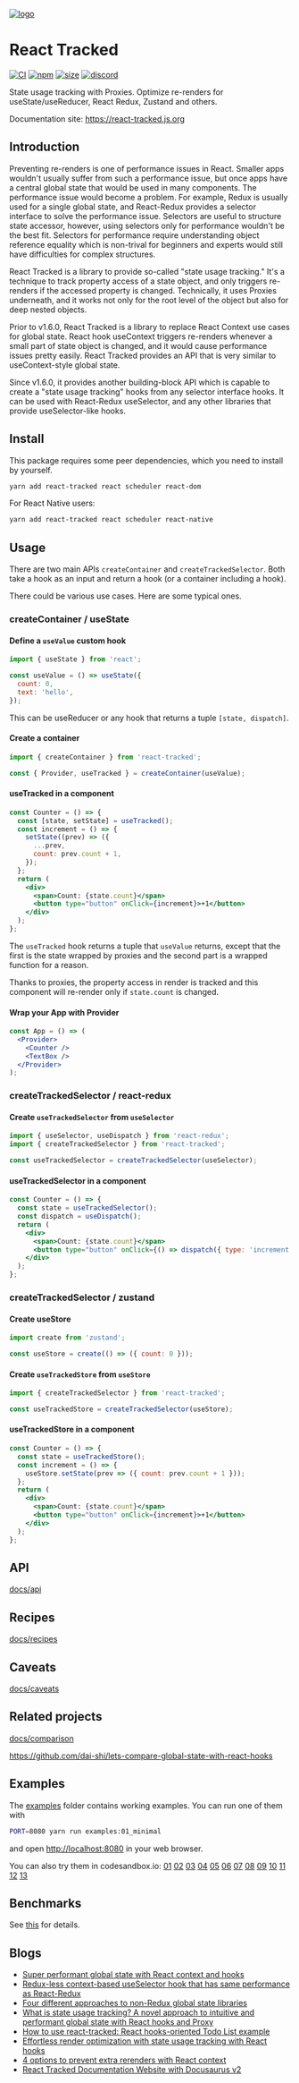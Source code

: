 [![logo](./website/static/img/react-tracked-logo-animated1.svg)](https://react-tracked.js.org)

# React Tracked

[![CI](https://img.shields.io/github/actions/workflow/status/dai-shi/react-tracked/ci.yml?branch=main)](https://github.com/dai-shi/react-tracked/actions?query=workflow%3ACI)
[![npm](https://img.shields.io/npm/v/react-tracked)](https://www.npmjs.com/package/react-tracked)
[![size](https://img.shields.io/bundlephobia/minzip/react-tracked)](https://bundlephobia.com/result?p=react-tracked)
[![discord](https://img.shields.io/discord/627656437971288081)](https://discord.gg/MrQdmzd)

State usage tracking with Proxies. Optimize re-renders for useState/useReducer, React Redux, Zustand and others.

Documentation site: https://react-tracked.js.org

## Introduction

Preventing re-renders is one of performance issues in React.
Smaller apps wouldn't usually suffer from such a performance issue,
but once apps have a central global state that would be used in
many components. The performance issue would become a problem.
For example, Redux is usually used for a single global state,
and React-Redux provides a selector interface to solve the performance issue.
Selectors are useful to structure state accessor,
however, using selectors only for performance wouldn't be the best fit.
Selectors for performance require understanding object reference
equality which is non-trival for beginners and
experts would still have difficulties for complex structures.

React Tracked is a library to provide so-called "state usage tracking."
It's a technique to track property access of a state object,
and only triggers re-renders if the accessed property is changed.
Technically, it uses Proxies underneath, and it works not only for
the root level of the object but also for deep nested objects.

Prior to v1.6.0, React Tracked is a library to replace React Context
use cases for global state. React hook useContext triggers re-renders
whenever a small part of state object is changed, and it would cause
performance issues pretty easily. React Tracked provides an API
that is very similar to useContext-style global state.

Since v1.6.0, it provides another building-block API
which is capable to create a "state usage tracking" hooks
from any selector interface hooks.
It can be used with React-Redux useSelector, and any other libraries
that provide useSelector-like hooks.

## Install

This package requires some peer dependencies, which you need to install by yourself.

```bash
yarn add react-tracked react scheduler react-dom
```

For React Native users:

```bash
yarn add react-tracked react scheduler react-native
```

## Usage

There are two main APIs `createContainer` and `createTrackedSelector`.
Both take a hook as an input and return a hook (or a container including a hook).

There could be various use cases. Here are some typical ones.

### createContainer / useState

#### Define a `useValue` custom hook

```js
import { useState } from 'react';

const useValue = () => useState({
  count: 0,
  text: 'hello',
});
```

This can be useReducer or any hook that returns a tuple `[state, dispatch]`.

#### Create a container

```js
import { createContainer } from 'react-tracked';

const { Provider, useTracked } = createContainer(useValue);
```

#### useTracked in a component

```jsx
const Counter = () => {
  const [state, setState] = useTracked();
  const increment = () => {
    setState((prev) => ({
      ...prev,
      count: prev.count + 1,
    });
  };
  return (
    <div>
      <span>Count: {state.count}</span>
      <button type="button" onClick={increment}>+1</button>
    </div>
  );
};
```

The `useTracked` hook returns a tuple that `useValue` returns,
except that the first is the state wrapped by proxies and
the second part is a wrapped function for a reason.

Thanks to proxies, the property access in render is tracked and
this component will re-render only if `state.count` is changed.

#### Wrap your App with Provider

```jsx
const App = () => (
  <Provider>
    <Counter />
    <TextBox />
  </Provider>
);
```

### createTrackedSelector / react-redux

#### Create `useTrackedSelector` from `useSelector`

```js
import { useSelector, useDispatch } from 'react-redux';
import { createTrackedSelector } from 'react-tracked';

const useTrackedSelector = createTrackedSelector(useSelector);
```

#### useTrackedSelector in a component

```jsx
const Counter = () => {
  const state = useTrackedSelector();
  const dispatch = useDispatch();
  return (
    <div>
      <span>Count: {state.count}</span>
      <button type="button" onClick={() => dispatch({ type: 'increment' })}>+1</button>
    </div>
  );
};
```

### createTrackedSelector / zustand

#### Create useStore

```js
import create from 'zustand';

const useStore = create(() => ({ count: 0 }));
```

#### Create `useTrackedStore` from `useStore`

```js
import { createTrackedSelector } from 'react-tracked';

const useTrackedStore = createTrackedSelector(useStore);
```

#### useTrackedStore in a component

```jsx
const Counter = () => {
  const state = useTrackedStore();
  const increment = () => {
    useStore.setState(prev => ({ count: prev.count + 1 }));
  };
  return (
    <div>
      <span>Count: {state.count}</span>
      <button type="button" onClick={increment}>+1</button>
    </div>
  );
};
```

## API

[docs/api](./website/docs/api.md)

## Recipes

[docs/recipes](./website/docs/recipes.md)

## Caveats

[docs/caveats](./website/docs/caveats.md)

## Related projects

[docs/comparison](./website/docs/comparison.md)

<https://github.com/dai-shi/lets-compare-global-state-with-react-hooks>

## Examples

The [examples](examples) folder contains working examples.
You can run one of them with

```bash
PORT=8080 yarn run examples:01_minimal
```

and open <http://localhost:8080> in your web browser.

You can also try them in codesandbox.io:
[01](https://codesandbox.io/s/github/dai-shi/react-tracked/tree/main/examples/01_minimal)
[02](https://codesandbox.io/s/github/dai-shi/react-tracked/tree/main/examples/02_typescript)
[03](https://codesandbox.io/s/github/dai-shi/react-tracked/tree/main/examples/03_usestate)
[04](https://codesandbox.io/s/github/dai-shi/react-tracked/tree/main/examples/04_selector)
[05](https://codesandbox.io/s/github/dai-shi/react-tracked/tree/main/examples/05_container)
[06](https://codesandbox.io/s/github/dai-shi/react-tracked/tree/main/examples/06_customhook)
[07](https://codesandbox.io/s/github/dai-shi/react-tracked/tree/main/examples/07_todolist)
[08](https://codesandbox.io/s/github/dai-shi/react-tracked/tree/main/examples/08_comparison)
[09](https://codesandbox.io/s/github/dai-shi/react-tracked/tree/main/examples/09_reactmemo)
[10](https://codesandbox.io/s/github/dai-shi/react-tracked/tree/main/examples/10_untracked)
[11](https://codesandbox.io/s/github/dai-shi/react-tracked/tree/main/examples/11_form)
[12](https://codesandbox.io/s/github/dai-shi/react-tracked/tree/main/examples/12_async)
[13](https://codesandbox.io/s/github/dai-shi/react-tracked/tree/main/examples/13_saga)

## Benchmarks

See [this](https://github.com/dai-shi/react-tracked/issues/1#issuecomment-519509857) for details.

## Blogs

- [Super performant global state with React context and hooks](https://blog.axlight.com/posts/super-performant-global-state-with-react-context-and-hooks/)
- [Redux-less context-based useSelector hook that has same performance as React-Redux](https://blog.axlight.com/posts/benchmark-react-tracked/)
- [Four different approaches to non-Redux global state libraries](https://blog.axlight.com/posts/four-different-approaches-to-non-redux-global-state-libraries/)
- [What is state usage tracking? A novel approach to intuitive and performant global state with React hooks and Proxy](https://blog.axlight.com/posts/what-is-state-usage-tracking-a-novel-approach-to-intuitive-and-performant-api-with-react-hooks-and-proxy/)
- [How to use react-tracked: React hooks-oriented Todo List example](https://blog.axlight.com/posts/how-to-use-react-tracked-react-hooks-oriented-todo-list-example/)
- [Effortless render optimization with state usage tracking with React hooks](https://blog.axlight.com/posts/effortless-render-optimization-with-state-usage-tracking-with-react-hooks/)
- [4 options to prevent extra rerenders with React context](https://blog.axlight.com/posts/4-options-to-prevent-extra-rerenders-with-react-context/)
- [React Tracked Documentation Website with Docusaurus v2](https://blog.axlight.com/posts/react-tracked-documentation-website-with-docusaurus-v2/)
